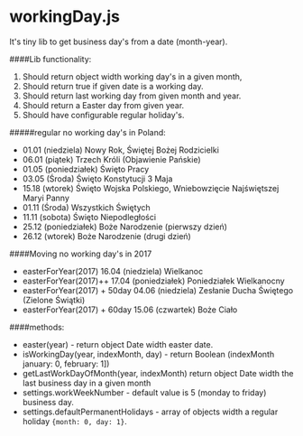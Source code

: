 # workingDay.js
It's tiny lib to get business day's from a date (month-year).

####Lib functionality:

1. Should return object width working day's in a given month,
2. Should return true if given date is a working day.
3. Should return last working day from given month and year.
4. Should return a Easter day from given year.
5. Should have configurable regular holiday's.

#####regular no working day's in Poland:

* 01.01     (niedziela)	    Nowy Rok, Świętej Bożej Rodzicielki
* 06.01     (piątek)	    Trzech Króli (Objawienie Pańskie)
* 01.05     (poniedziałek)	Święto Pracy
* 03.05     (Środa)	        Święto Konstytucji 3 Maja
* 15.18     (wtorek)	    Święto Wojska Polskiego, Wniebowzięcie Najświętszej Maryi Panny
* 01.11     (Środa)	        Wszystkich Świętych
* 11.11     (sobota)	    Święto Niepodległości
* 25.12     (poniedziałek)	Boże Narodzenie (pierwszy dzień)
* 26.12     (wtorek)	    Boże Narodzenie (drugi dzień)

####Moving no working day's in 2017
* easterForYear(2017)             16.04     (niedziela)	    Wielkanoc
* easterForYear(2017)++           17.04     (poniedziałek)	Poniedziałek Wielkanocny
* easterForYear(2017) + 50day     04.06     (niedziela)	    Zesłanie Ducha Świętego (Zielone Świątki)
* easterForYear(2017) + 60day     15.06     (czwartek)	    Boże Ciało

####methods:
* easter(year) - return object Date width easter date.
* isWorkingDay(year, indexMonth, day) - return Boolean (indexMonth january: 0, february: 1])
* getLastWorkDayOfMonth(year, indexMonth) return object Date width the last business day in a given month
* settings.workWeekNumber - default value is 5 (monday to friday) business day.
* settings.defaultPermanentHolidays - array of objects width a regular holiday `{month: 0, day: 1}`.